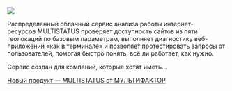 <!--2025-10-28 14:04:31-->
<div class="yb">
  <div class="rss habr"><img src="https://habrastorage.org/getpro/habr/upload_files/979/bf9/045/979bf9045e19993d0854ad4a2fc07179.png" /><p>Распределенный облачный сервис анализа работы интернет-ресурсов&nbsp;MULTISTATUS проверяет доступность сайтов из пяти геолокаций по базовым параметрам, выполняет диагностику веб-приложений «как в терминале» и позволяет протестировать запросы от пользователей, помогая быстро понять, всё ли работает, как нужно.</p><p>Сервис создан для компаний, которые хотят иметь... <p class="titl"><a href="https://habr.com/ru/companies/multifactor/news/960986/?utm_source=habrahabr&utm_medium=rss&utm_campaign=960986">Новый продукт — MULTISTATUS от МУЛЬТИФАКТОР</a></p></div>
</div>
